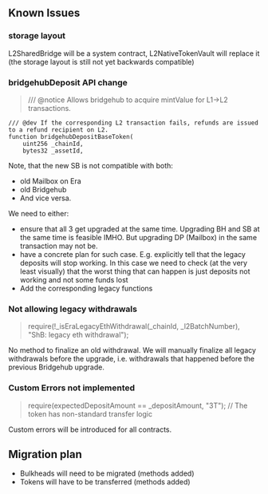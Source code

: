 ## Known Issues

### storage layout

L2SharedBridge will be a system contract, L2NativeTokenVault will replace it (the storage layout is still not yet backwards compatible)

### bridgehubDeposit API change

> /// @notice Allows bridgehub to acquire mintValue for L1->L2 transactions.

    /// @dev If the corresponding L2 transaction fails, refunds are issued to a refund recipient on L2.
    function bridgehubDepositBaseToken(
        uint256 _chainId,
        bytes32 _assetId,

Note, that the new SB is not compatible with both:

- old Mailbox on Era
- old Bridgehub
- And vice versa.

We need to either:

- ensure that all 3 get upgraded at the same time. Upgrading BH and SB at the same time is feasible IMHO. But upgrading DP (Mailbox) in the same transaction may not be.
- have a concrete plan for such case. E.g. explicitly tell that the legacy deposits will stop working. In this case we need to check (at the very least visually) that the worst thing that can happen is just deposits not working and not some funds lost
- Add the corresponding legacy functions

### Not allowing legacy withdrawals

> require(!\_isEraLegacyEthWithdrawal(\_chainId, \_l2BatchNumber), "ShB: legacy eth withdrawal");

No method to finalize an old withdrawal.
We will manually finalize all legacy withdrawals before the upgrade, i.e. withdrawals that happened before the previous Bridgehub upgrade.

### Custom Errors not implemented

> require(expectedDepositAmount == \_depositAmount, "3T"); // The token has non-standard transfer logic

Custom errors will be introduced for all contracts.

## Migration plan

- Bulkheads will need to be migrated (methods added)
- Tokens will have to be transferred (methods added)

